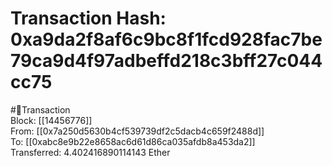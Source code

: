 
Transaction Hash: 0xa9da2f8af6c9bc8f1fcd928fac7be79ca9d4f97adbeffd218c3bff27c044cc75
====================================================================================
  
#💸Transaction  
Block: [[14456776]]  
From: [[0x7a250d5630b4cf539739df2c5dacb4c659f2488d]]  
To: [[0xabc8e9b22e8658ac6d61d86ca035afdb8a453da2]]  
Transferred: 4.402416890114143 Ether
